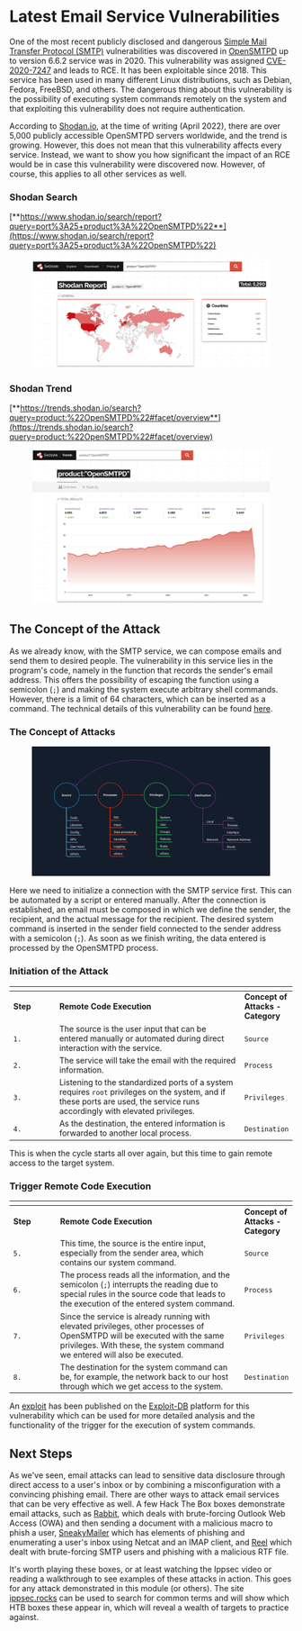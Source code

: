 # Latest Email Service Vulnerabilities

One of the most recent publicly disclosed and dangerous [Simple Mail Transfer Protocol (SMTP)](https://en.wikipedia.org/wiki/Simple_Mail_Transfer_Protocol) vulnerabilities was discovered in [OpenSMTPD](https://www.opensmtpd.org/) up to version 6.6.2 service was in 2020. This vulnerability was assigned [CVE-2020-7247](https://cve.mitre.org/cgi-bin/cvename.cgi?name=CVE-2020-7247) and leads to RCE. It has been exploitable since 2018. This service has been used in many different Linux distributions, such as Debian, Fedora, FreeBSD, and others. The dangerous thing about this vulnerability is the possibility of executing system commands remotely on the system and that exploiting this vulnerability does not require authentication.

According to [Shodan.io](https://www.shodan.io/), at the time of writing (April 2022), there are over 5,000 publicly accessible OpenSMTPD servers worldwide, and the trend is growing. However, this does not mean that this vulnerability affects every service. Instead, we want to show you how significant the impact of an RCE would be in case this vulnerability were discovered now. However, of course, this applies to all other services as well.

### **Shodan Search**

[**https://www.shodan.io/search/report?query=port%3A25+product%3A%22OpenSMTPD%22**](https://www.shodan.io/search/report?query=port%3A25+product%3A%22OpenSMTPD%22)

<figure><img src="../../../../.gitbook/assets/image (2) (1) (1) (1) (1) (1) (1) (1) (1) (1) (1) (1) (1) (1) (1) (1) (1) (1) (1) (1) (1) (1) (1) (1) (1) (1) (1) (1) (1) (1) (1) (1) (1) (1) (1) (1) (1) (1) (1) (1) (1) (1) (1) (1) (1) (1) (1) (1) (1) (1) (1) (1) (1) (1) (1) (1) (1).png" alt=""><figcaption></figcaption></figure>

### **Shodan Trend**

[**https://trends.shodan.io/search?query=product:%22OpenSMTPD%22#facet/overview**](https://trends.shodan.io/search?query=product:%22OpenSMTPD%22#facet/overview)

<figure><img src="../../../../.gitbook/assets/image (2) (1) (1) (1) (1) (1) (1) (1) (1) (1) (1) (1) (1) (1) (1) (1) (1) (1) (1) (1) (1) (1) (1) (1) (1) (1) (1) (1) (1) (1) (1) (1) (1) (1) (1) (1) (1) (1) (1) (1) (1) (1) (1) (1) (1) (1) (1) (1) (1) (1) (1) (1) (1) (1) (1) (1) (1) (1).png" alt=""><figcaption></figcaption></figure>

## The Concept of the Attack

As we already know, with the SMTP service, we can compose emails and send them to desired people. The vulnerability in this service lies in the program's code, namely in the function that records the sender's email address. This offers the possibility of escaping the function using a semicolon (`;`) and making the system execute arbitrary shell commands. However, there is a limit of 64 characters, which can be inserted as a command. The technical details of this vulnerability can be found [here](https://www.openwall.com/lists/oss-security/2020/01/28/3).

### **The Concept of Attacks**

<figure><img src="../../../../.gitbook/assets/image (3) (1) (1) (1) (1) (1) (1) (1) (1) (1) (1) (1) (1) (1) (1) (1) (1) (1) (1) (1) (1) (1) (1) (1) (1) (1) (1) (1) (1) (1) (1) (1) (1) (1) (1) (1) (1) (1) (1) (1) (1).png" alt=""><figcaption></figcaption></figure>

Here we need to initialize a connection with the SMTP service first. This can be automated by a script or entered manually. After the connection is established, an email must be composed in which we define the sender, the recipient, and the actual message for the recipient. The desired system command is inserted in the sender field connected to the sender address with a semicolon (`;`). As soon as we finish writing, the data entered is processed by the OpenSMTPD process.

### **Initiation of the Attack**

<table data-header-hidden><thead><tr><th width="92"></th><th width="466"></th><th></th></tr></thead><tbody><tr><td><strong>Step</strong></td><td><strong>Remote Code Execution</strong></td><td><strong>Concept of Attacks - Category</strong></td></tr><tr><td><code>1.</code></td><td>The source is the user input that can be entered manually or automated during direct interaction with the service.</td><td><code>Source</code></td></tr><tr><td><code>2.</code></td><td>The service will take the email with the required information.</td><td><code>Process</code></td></tr><tr><td><code>3.</code></td><td>Listening to the standardized ports of a system requires <code>root</code> privileges on the system, and if these ports are used, the service runs accordingly with elevated privileges.</td><td><code>Privileges</code></td></tr><tr><td><code>4.</code></td><td>As the destination, the entered information is forwarded to another local process.</td><td><code>Destination</code></td></tr></tbody></table>

This is when the cycle starts all over again, but this time to gain remote access to the target system.

### **Trigger Remote Code Execution**

<table data-header-hidden><thead><tr><th width="95"></th><th width="468"></th><th></th></tr></thead><tbody><tr><td><strong>Step</strong></td><td><strong>Remote Code Execution</strong></td><td><strong>Concept of Attacks - Category</strong></td></tr><tr><td><code>5.</code></td><td>This time, the source is the entire input, especially from the sender area, which contains our system command.</td><td><code>Source</code></td></tr><tr><td><code>6.</code></td><td>The process reads all the information, and the semicolon (<code>;</code>) interrupts the reading due to special rules in the source code that leads to the execution of the entered system command.</td><td><code>Process</code></td></tr><tr><td><code>7.</code></td><td>Since the service is already running with elevated privileges, other processes of OpenSMTPD will be executed with the same privileges. With these, the system command we entered will also be executed.</td><td><code>Privileges</code></td></tr><tr><td><code>8.</code></td><td>The destination for the system command can be, for example, the network back to our host through which we get access to the system.</td><td><code>Destination</code></td></tr></tbody></table>

An [exploit](https://www.exploit-db.com/exploits/47984) has been published on the [Exploit-DB](https://www.exploit-db.com/) platform for this vulnerability which can be used for more detailed analysis and the functionality of the trigger for the execution of system commands.

## Next Steps

As we've seen, email attacks can lead to sensitive data disclosure through direct access to a user's inbox or by combining a misconfiguration with a convincing phishing email. There are other ways to attack email services that can be very effective as well. A few Hack The Box boxes demonstrate email attacks, such as [Rabbit](https://www.youtube.com/watch?v=5nnJq_IWJog), which deals with brute-forcing Outlook Web Access (OWA) and then sending a document with a malicious macro to phish a user, [SneakyMailer](https://0xdf.gitlab.io/2020/11/28/htb-sneakymailer.html) which has elements of phishing and enumerating a user's inbox using Netcat and an IMAP client, and [Reel](https://0xdf.gitlab.io/2018/11/10/htb-reel.html) which dealt with brute-forcing SMTP users and phishing with a malicious RTF file.

It's worth playing these boxes, or at least watching the Ippsec video or reading a walkthrough to see examples of these attacks in action. This goes for any attack demonstrated in this module (or others). The site [ippsec.rocks](https://ippsec.rocks/?) can be used to search for common terms and will show which HTB boxes these appear in, which will reveal a wealth of targets to practice against.

